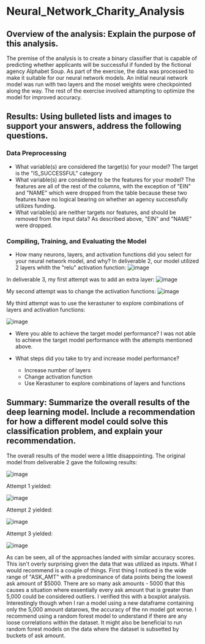 # Neural_Network_Charity_Analysis

## Overview of the analysis: Explain the purpose of this analysis.
The premise of the analysis is to create a binary classifier that is capable of predicting whether applicants will be successful if funded by the fictional agency Alphabet Soup.  As part of the exercise, the data was processed to make it suitable for our neural network models.  An initial neural network model was run with two layers and the mosel weights were checkpointed along the way.  The rest of the exercise involved attampting to optimize the model for improved accuracy.

## Results: Using bulleted lists and images to support your answers, address the following questions.

### Data Preprocessing

* What variable(s) are considered the target(s) for your model? The target is the "IS_SUCCESSFUL" category
* What variable(s) are considered to be the features for your model?  The features are all of the rest of the columns, with the exception of "EIN" and "NAME" which were dropped from the table because these two features have no logical bearing on whether an agency successfully utilizes funding.
* What variable(s) are neither targets nor features, and should be removed from the input data? As described above, "EIN" and "NAME" were dropped.

### Compiling, Training, and Evaluating the Model

* How many neurons, layers, and activation functions did you select for your neural network model, and why? In deliverable 2, our model utilized 2 layers whith the "relu" activation function:
![image](https://user-images.githubusercontent.com/90977689/153240515-c2520399-c4ab-4ebe-a2ef-0333c07708d4.png)

In deliverable 3, my first attempt was to add an extra layer:
![image](https://user-images.githubusercontent.com/90977689/153240981-86ebfc75-d42e-4f81-93f3-2707d86e8189.png)

My second attempt was to change the activation functions:
![image](https://user-images.githubusercontent.com/90977689/153241094-6d7d72b5-8270-44f7-a58c-17df1769eb21.png)

My third attempt was to use the kerastuner to explore combinations of layers and activation functions:

![image](https://user-images.githubusercontent.com/90977689/153241513-2f8219e2-c31e-4842-ba18-5ea5171e82cc.png)


* Were you able to achieve the target model performance? I was not able to achieve the target model performance with the attempts mentioned above.

* What steps did you take to try and increase model performance?
  *   Increase number of layers
  *   Change activation function
  *   Use Kerastuner to explore combinations of layers and functions

## Summary: Summarize the overall results of the deep learning model. Include a recommendation for how a different model could solve this classification problem, and explain your recommendation.
The overall results of the model were a little disappointing.  The original model from deliverable 2 gave the following results:

![image](https://user-images.githubusercontent.com/90977689/153242425-b6f08936-18cf-4cfc-b9c0-7d100f664c7f.png)

Attempt 1 yielded:

![image](https://user-images.githubusercontent.com/90977689/153242658-56cc9d84-4ba5-47da-80b6-95277c915b5e.png)

Attempt 2 yielded:

![image](https://user-images.githubusercontent.com/90977689/153242780-fa0d5f33-e57e-4786-bcbf-6a27bf44ef45.png)

Attempt 3 yielded:

![image](https://user-images.githubusercontent.com/90977689/153242930-fded8c3b-485a-483f-afbf-a875f55e7192.png)

As can be seen, all of the approaches landed with similar accuracy scores.  This isn't overly surprising given the data that was utilized as inputs.  What I would recommend is a couple of things.  First thing I noticed is the wide range of "ASK_AMT" with a predominance of data points being the lowest ask amount of $5000.  There are so many ask amounts - 5000 that this causes a situation where essentially every ask amount that is greater than 5,000 could be considered outliers.  I verified this with a boxplot analysis.  Interestingly though when I ran a model using a new dataframe containing only the 5,000 amount datarows, the accuracy of the nn model got worse.  I recommend using a random forest model to understand if there are any loose correlations within the dataset.  It might also be beneficial to run random forest models on the data where the dataset is subsetted by buckets of ask amount.

